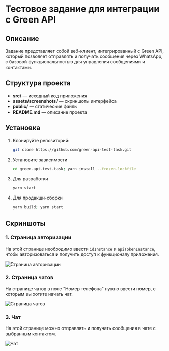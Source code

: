 # Тестовое задание для интеграции с Green API

## Описание

Задание представляет собой веб-клиент, интегрированный с Green API, который позволяет отправлять и получать сообщения через WhatsApp, с базовой функциональностью для управления сообщениями и контактами.

## Структура проекта

- **src/** — исходный код приложения
- **assets/screenshots/** — скриншоты интерфейса
- **public/** — статические файлы
- **README.md** — описание проекта

## Установка

1. Клонируйте репозиторий:

   ```bash
   git clone https://github.com/green-api-test-task.git

2. Установите зависимости

    ```bash
    cd green-api-test-task; yarn install --frozen-lockfile


3. Для разработки

    ```bash
    yarn start

4. Для продакшн-сборки

    ```bash
    yarn build; yarn start

## Скриншоты

### 1. Страница авторизации

На этой странице необходимо ввести `idInstance` и `apiTokenInstance`, чтобы авторизоваться и получить доступ к функционалу приложения.

![Страница авторизации](https://github.com/markovvpavel/green-api-test-task/blob/main/assets/screenshots/1.jpg)

### 2. Страница чатов

На странице чатов в поле "Номер телефона" нужно ввести номер, с которым вы хотите начать чат.

![Страница чатов](https://github.com/markovvpavel/green-api-test-task/blob/main/assets/screenshots/2.jpg)

### 3. Чат

На этой странице можно отправлять и получать сообщения в чате с выбранным контактом.

![Чат](https://github.com/markovvpavel/green-api-test-task/blob/main/assets/screenshots/3.jpg)